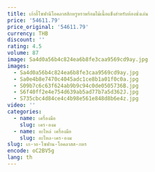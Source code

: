 ```yaml
---
title: เก้าอี้โซฟานีโอคลาสสิกหรูหราพร้อมไม้เนื้อแข็งสําหรับห้องนั่งเล่น
price: '54611.79'
price_original: '54611.79'
currency: THB
discount: ''
rating: 4.5
volume: 87
image: Sa4d0a56b4c824ea6b8fe3caa9569cd9ay.jpg
images:
  - Sa4d0a56b4c824ea6b8fe3caa9569cd9ay.jpg
  - Sa0e4b8e7470c4045adc1ce8b1a01f0c0a.jpg
  - S09b7c6c63f624ab9b9c94c0de0505736B.jpg
  - S6f40ff2e4e754d639ab5ad77b7a5d362J.jpg
  - S735cbc4d84ce4c4b98e561e848d8b6e4z.jpg
video: ''
categories:
  - name: เครื่องมือ
    slug: เคร-องม
  - name: อะไหล่ เครื่องมือ
    slug: อะไหล-เคร-องม
slug: เก-าอ-โซฟาน-โอคลาสส-กหร
encode: oC2BV5g
lang: th
---
```

  